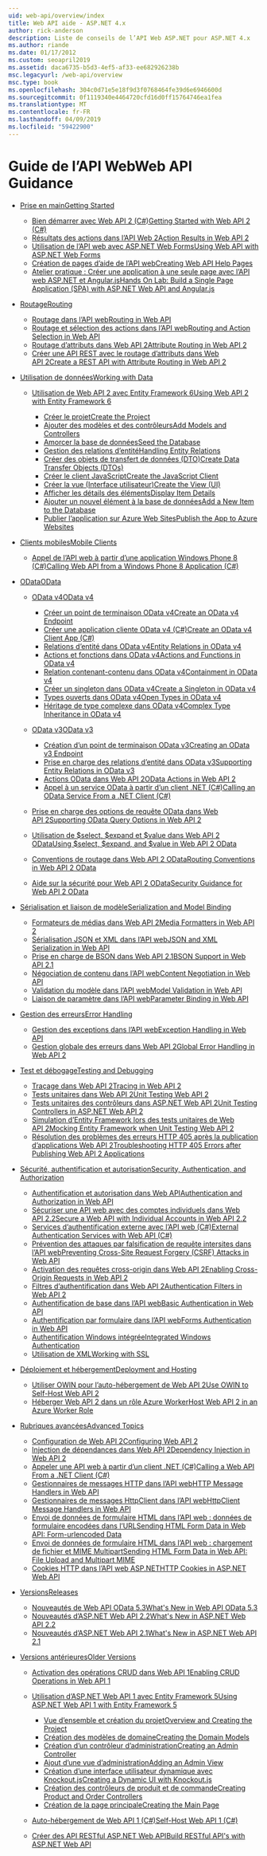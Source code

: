 ```yaml
---
uid: web-api/overview/index
title: Web API aide - ASP.NET 4.x
author: rick-anderson
description: Liste de conseils de l’API Web ASP.NET pour ASP.NET 4.x
ms.author: riande
ms.date: 01/17/2012
ms.custom: seoapril2019
ms.assetid: daca6735-b5d3-4ef5-af33-ee682926238b
msc.legacyurl: /web-api/overview
msc.type: book
ms.openlocfilehash: 304c0d71e5e18f9d3f0768464fe39d6e6946600d
ms.sourcegitcommit: 0f1119340e4464720cfd16d0ff15764746ea1fea
ms.translationtype: MT
ms.contentlocale: fr-FR
ms.lasthandoff: 04/09/2019
ms.locfileid: "59422900"
---
```

# <a name="web-api-guidance"></a><span data-ttu-id="67339-103">Guide de l’API Web</span><span class="sxs-lookup"><span data-stu-id="67339-103">Web API Guidance</span></span>

- [<span data-ttu-id="67339-104">Prise en main</span><span class="sxs-lookup"><span data-stu-id="67339-104">Getting Started</span></span>](getting-started-with-aspnet-web-api/index.md)

    - [<span data-ttu-id="67339-105">Bien démarrer avec Web API 2 (C#)</span><span class="sxs-lookup"><span data-stu-id="67339-105">Getting Started with Web API 2 (C#)</span></span>](getting-started-with-aspnet-web-api/tutorial-your-first-web-api.md)
    - [<span data-ttu-id="67339-106">Résultats des actions dans l’API Web 2</span><span class="sxs-lookup"><span data-stu-id="67339-106">Action Results in Web API 2</span></span>](getting-started-with-aspnet-web-api/action-results.md)
    - [<span data-ttu-id="67339-107">Utilisation de l’API web avec ASP.NET Web Forms</span><span class="sxs-lookup"><span data-stu-id="67339-107">Using Web API with ASP.NET Web Forms</span></span>](getting-started-with-aspnet-web-api/using-web-api-with-aspnet-web-forms.md)
    - [<span data-ttu-id="67339-108">Création de pages d’aide de l’API web</span><span class="sxs-lookup"><span data-stu-id="67339-108">Creating Web API Help Pages</span></span>](getting-started-with-aspnet-web-api/creating-api-help-pages.md)
    - [<span data-ttu-id="67339-109">Atelier pratique : Créer une application à une seule page avec l’API web ASP.NET et Angular.js</span><span class="sxs-lookup"><span data-stu-id="67339-109">Hands On Lab: Build a Single Page Application (SPA) with ASP.NET Web API and Angular.js</span></span>](getting-started-with-aspnet-web-api/build-a-single-page-application-spa-with-aspnet-web-api-and-angularjs.md)
- [<span data-ttu-id="67339-110">Routage</span><span class="sxs-lookup"><span data-stu-id="67339-110">Routing</span></span>](web-api-routing-and-actions/index.md)

    - [<span data-ttu-id="67339-111">Routage dans l’API web</span><span class="sxs-lookup"><span data-stu-id="67339-111">Routing in Web API</span></span>](web-api-routing-and-actions/routing-in-aspnet-web-api.md)
    - [<span data-ttu-id="67339-112">Routage et sélection des actions dans l’API web</span><span class="sxs-lookup"><span data-stu-id="67339-112">Routing and Action Selection in Web API</span></span>](web-api-routing-and-actions/routing-and-action-selection.md)
    - [<span data-ttu-id="67339-113">Routage d’attributs dans Web API 2</span><span class="sxs-lookup"><span data-stu-id="67339-113">Attribute Routing in Web API 2</span></span>](web-api-routing-and-actions/attribute-routing-in-web-api-2.md)
    - [<span data-ttu-id="67339-114">Créer une API REST avec le routage d’attributs dans Web API 2</span><span class="sxs-lookup"><span data-stu-id="67339-114">Create a REST API with Attribute Routing in Web API 2</span></span>](web-api-routing-and-actions/create-a-rest-api-with-attribute-routing.md)
- [<span data-ttu-id="67339-115">Utilisation de données</span><span class="sxs-lookup"><span data-stu-id="67339-115">Working with Data</span></span>](data/index.md)

    - [<span data-ttu-id="67339-116">Utilisation de Web API 2 avec Entity Framework 6</span><span class="sxs-lookup"><span data-stu-id="67339-116">Using Web API 2 with Entity Framework 6</span></span>](data/using-web-api-with-entity-framework/index.md)

        - [<span data-ttu-id="67339-117">Créer le projet</span><span class="sxs-lookup"><span data-stu-id="67339-117">Create the Project</span></span>](data/using-web-api-with-entity-framework/part-1.md)
        - [<span data-ttu-id="67339-118">Ajouter des modèles et des contrôleurs</span><span class="sxs-lookup"><span data-stu-id="67339-118">Add Models and Controllers</span></span>](data/using-web-api-with-entity-framework/part-2.md)
        - [<span data-ttu-id="67339-119">Amorcer la base de données</span><span class="sxs-lookup"><span data-stu-id="67339-119">Seed the Database</span></span>](data/using-web-api-with-entity-framework/part-3.md)
        - [<span data-ttu-id="67339-120">Gestion des relations d’entité</span><span class="sxs-lookup"><span data-stu-id="67339-120">Handling Entity Relations</span></span>](data/using-web-api-with-entity-framework/part-4.md)
        - [<span data-ttu-id="67339-121">Créer des objets de transfert de données (DTO)</span><span class="sxs-lookup"><span data-stu-id="67339-121">Create Data Transfer Objects (DTOs)</span></span>](data/using-web-api-with-entity-framework/part-5.md)
        - [<span data-ttu-id="67339-122">Créer le client JavaScript</span><span class="sxs-lookup"><span data-stu-id="67339-122">Create the JavaScript Client</span></span>](data/using-web-api-with-entity-framework/part-6.md)
        - [<span data-ttu-id="67339-123">Créer la vue (Interface utilisateur)</span><span class="sxs-lookup"><span data-stu-id="67339-123">Create the View (UI)</span></span>](data/using-web-api-with-entity-framework/part-7.md)
        - [<span data-ttu-id="67339-124">Afficher les détails des éléments</span><span class="sxs-lookup"><span data-stu-id="67339-124">Display Item Details</span></span>](data/using-web-api-with-entity-framework/part-8.md)
        - [<span data-ttu-id="67339-125">Ajouter un nouvel élément à la base de données</span><span class="sxs-lookup"><span data-stu-id="67339-125">Add a New Item to the Database</span></span>](data/using-web-api-with-entity-framework/part-9.md)
        - [<span data-ttu-id="67339-126">Publier l’application sur Azure Web Sites</span><span class="sxs-lookup"><span data-stu-id="67339-126">Publish the App to Azure Websites</span></span>](data/using-web-api-with-entity-framework/part-10.md)
- [<span data-ttu-id="67339-127">Clients mobiles</span><span class="sxs-lookup"><span data-stu-id="67339-127">Mobile Clients</span></span>](mobile-clients/index.md)

    - [<span data-ttu-id="67339-128">Appel de l’API web à partir d’une application Windows Phone 8 (C#)</span><span class="sxs-lookup"><span data-stu-id="67339-128">Calling Web API from a Windows Phone 8 Application (C#)</span></span>](mobile-clients/calling-web-api-from-a-windows-phone-8-application.md)
- [<span data-ttu-id="67339-129">OData</span><span class="sxs-lookup"><span data-stu-id="67339-129">OData</span></span>](odata-support-in-aspnet-web-api/index.md)

    - [<span data-ttu-id="67339-130">OData v4</span><span class="sxs-lookup"><span data-stu-id="67339-130">OData v4</span></span>](odata-support-in-aspnet-web-api/odata-v4/index.md)

        - [<span data-ttu-id="67339-131">Créer un point de terminaison OData v4</span><span class="sxs-lookup"><span data-stu-id="67339-131">Create an OData v4 Endpoint</span></span>](odata-support-in-aspnet-web-api/odata-v4/create-an-odata-v4-endpoint.md)
        - [<span data-ttu-id="67339-132">Créer une application cliente OData v4 (C#)</span><span class="sxs-lookup"><span data-stu-id="67339-132">Create an OData v4 Client App (C#)</span></span>](odata-support-in-aspnet-web-api/odata-v4/create-an-odata-v4-client-app.md)
        - [<span data-ttu-id="67339-133">Relations d’entité dans OData v4</span><span class="sxs-lookup"><span data-stu-id="67339-133">Entity Relations in OData v4</span></span>](odata-support-in-aspnet-web-api/odata-v4/entity-relations-in-odata-v4.md)
        - [<span data-ttu-id="67339-134">Actions et fonctions dans OData v4</span><span class="sxs-lookup"><span data-stu-id="67339-134">Actions and Functions in OData v4</span></span>](odata-support-in-aspnet-web-api/odata-v4/odata-actions-and-functions.md)
        - [<span data-ttu-id="67339-135">Relation contenant-contenu dans OData v4</span><span class="sxs-lookup"><span data-stu-id="67339-135">Containment in OData v4</span></span>](odata-support-in-aspnet-web-api/odata-v4/odata-containment-in-web-api-22.md)
        - [<span data-ttu-id="67339-136">Créer un singleton dans OData v4</span><span class="sxs-lookup"><span data-stu-id="67339-136">Create a Singleton in OData v4</span></span>](odata-support-in-aspnet-web-api/odata-v4/using-a-singleton-in-an-odata-endpoint-in-web-api-22.md)
        - [<span data-ttu-id="67339-137">Types ouverts dans OData v4</span><span class="sxs-lookup"><span data-stu-id="67339-137">Open Types in OData v4</span></span>](odata-support-in-aspnet-web-api/odata-v4/use-open-types-in-odata-v4.md)
        - [<span data-ttu-id="67339-138">Héritage de type complexe dans OData v4</span><span class="sxs-lookup"><span data-stu-id="67339-138">Complex Type Inheritance in OData v4</span></span>](odata-support-in-aspnet-web-api/odata-v4/complex-type-inheritance-in-odata-v4.md)
    - [<span data-ttu-id="67339-139">OData v3</span><span class="sxs-lookup"><span data-stu-id="67339-139">OData v3</span></span>](odata-support-in-aspnet-web-api/odata-v3/index.md)

        - [<span data-ttu-id="67339-140">Création d’un point de terminaison OData v3</span><span class="sxs-lookup"><span data-stu-id="67339-140">Creating an OData v3 Endpoint</span></span>](odata-support-in-aspnet-web-api/odata-v3/creating-an-odata-endpoint.md)
        - [<span data-ttu-id="67339-141">Prise en charge des relations d’entité dans OData v3</span><span class="sxs-lookup"><span data-stu-id="67339-141">Supporting Entity Relations in OData v3</span></span>](odata-support-in-aspnet-web-api/odata-v3/working-with-entity-relations.md)
        - [<span data-ttu-id="67339-142">Actions OData dans Web API 2</span><span class="sxs-lookup"><span data-stu-id="67339-142">OData Actions in Web API 2</span></span>](odata-support-in-aspnet-web-api/odata-v3/odata-actions.md)
        - [<span data-ttu-id="67339-143">Appel à un service OData à partir d’un client .NET (C#)</span><span class="sxs-lookup"><span data-stu-id="67339-143">Calling an OData Service From a .NET Client (C#)</span></span>](odata-support-in-aspnet-web-api/odata-v3/calling-an-odata-service-from-a-net-client.md)
    - [<span data-ttu-id="67339-144">Prise en charge des options de requête OData dans Web API 2</span><span class="sxs-lookup"><span data-stu-id="67339-144">Supporting OData Query Options in Web API 2</span></span>](odata-support-in-aspnet-web-api/supporting-odata-query-options.md)
    - [<span data-ttu-id="67339-145">Utilisation de $select, $expand et $value dans Web API 2 OData</span><span class="sxs-lookup"><span data-stu-id="67339-145">Using $select, $expand, and $value in Web API 2 OData</span></span>](odata-support-in-aspnet-web-api/using-select-expand-and-value.md)
    - [<span data-ttu-id="67339-146">Conventions de routage dans Web API 2 OData</span><span class="sxs-lookup"><span data-stu-id="67339-146">Routing Conventions in Web API 2 OData</span></span>](odata-support-in-aspnet-web-api/odata-routing-conventions.md)
    - [<span data-ttu-id="67339-147">Aide sur la sécurité pour Web API 2 OData</span><span class="sxs-lookup"><span data-stu-id="67339-147">Security Guidance for Web API 2 OData</span></span>](odata-support-in-aspnet-web-api/odata-security-guidance.md)
- [<span data-ttu-id="67339-148">Sérialisation et liaison de modèle</span><span class="sxs-lookup"><span data-stu-id="67339-148">Serialization and Model Binding</span></span>](formats-and-model-binding/index.md)

    - [<span data-ttu-id="67339-149">Formateurs de médias dans Web API 2</span><span class="sxs-lookup"><span data-stu-id="67339-149">Media Formatters in Web API 2</span></span>](formats-and-model-binding/media-formatters.md)
    - [<span data-ttu-id="67339-150">Sérialisation JSON et XML dans l’API web</span><span class="sxs-lookup"><span data-stu-id="67339-150">JSON and XML Serialization in Web API</span></span>](formats-and-model-binding/json-and-xml-serialization.md)
    - [<span data-ttu-id="67339-151">Prise en charge de BSON dans Web API 2.1</span><span class="sxs-lookup"><span data-stu-id="67339-151">BSON Support in Web API 2.1</span></span>](formats-and-model-binding/bson-support-in-web-api-21.md)
    - [<span data-ttu-id="67339-152">Négociation de contenu dans l’API web</span><span class="sxs-lookup"><span data-stu-id="67339-152">Content Negotiation in Web API</span></span>](formats-and-model-binding/content-negotiation.md)
    - [<span data-ttu-id="67339-153">Validation du modèle dans l’API web</span><span class="sxs-lookup"><span data-stu-id="67339-153">Model Validation in Web API</span></span>](formats-and-model-binding/model-validation-in-aspnet-web-api.md)
    - [<span data-ttu-id="67339-154">Liaison de paramètre dans l’API web</span><span class="sxs-lookup"><span data-stu-id="67339-154">Parameter Binding in Web API</span></span>](formats-and-model-binding/parameter-binding-in-aspnet-web-api.md)
- [<span data-ttu-id="67339-155">Gestion des erreurs</span><span class="sxs-lookup"><span data-stu-id="67339-155">Error Handling</span></span>](error-handling/index.md)

    - [<span data-ttu-id="67339-156">Gestion des exceptions dans l’API web</span><span class="sxs-lookup"><span data-stu-id="67339-156">Exception Handling in Web API</span></span>](error-handling/exception-handling.md)
    - [<span data-ttu-id="67339-157">Gestion globale des erreurs dans Web API 2</span><span class="sxs-lookup"><span data-stu-id="67339-157">Global Error Handling in Web API 2</span></span>](error-handling/web-api-global-error-handling.md)
- [<span data-ttu-id="67339-158">Test et débogage</span><span class="sxs-lookup"><span data-stu-id="67339-158">Testing and Debugging</span></span>](testing-and-debugging/index.md)

    - [<span data-ttu-id="67339-159">Traçage dans Web API 2</span><span class="sxs-lookup"><span data-stu-id="67339-159">Tracing in Web API 2</span></span>](testing-and-debugging/tracing-in-aspnet-web-api.md)
    - [<span data-ttu-id="67339-160">Tests unitaires dans Web API 2</span><span class="sxs-lookup"><span data-stu-id="67339-160">Unit Testing Web API 2</span></span>](testing-and-debugging/unit-testing-with-aspnet-web-api.md)
    - [<span data-ttu-id="67339-161">Tests unitaires des contrôleurs dans ASP.NET Web API 2</span><span class="sxs-lookup"><span data-stu-id="67339-161">Unit Testing Controllers in ASP.NET Web API 2</span></span>](testing-and-debugging/unit-testing-controllers-in-web-api.md)
    - [<span data-ttu-id="67339-162">Simulation d’Entity Framework lors des tests unitaires de Web API 2</span><span class="sxs-lookup"><span data-stu-id="67339-162">Mocking Entity Framework when Unit Testing Web API 2</span></span>](testing-and-debugging/mocking-entity-framework-when-unit-testing-aspnet-web-api-2.md)
    - [<span data-ttu-id="67339-163">Résolution des problèmes des erreurs HTTP 405 après la publication d’applications Web API 2</span><span class="sxs-lookup"><span data-stu-id="67339-163">Troubleshooting HTTP 405 Errors after Publishing Web API 2 Applications</span></span>](testing-and-debugging/troubleshooting-http-405-errors-after-publishing-web-api-applications.md)
- [<span data-ttu-id="67339-164">Sécurité, authentification et autorisation</span><span class="sxs-lookup"><span data-stu-id="67339-164">Security, Authentication, and Authorization</span></span>](security/index.md)

    - [<span data-ttu-id="67339-165">Authentification et autorisation dans Web API</span><span class="sxs-lookup"><span data-stu-id="67339-165">Authentication and Authorization in Web API</span></span>](security/authentication-and-authorization-in-aspnet-web-api.md)
    - [<span data-ttu-id="67339-166">Sécuriser une API web avec des comptes individuels dans Web API 2.2</span><span class="sxs-lookup"><span data-stu-id="67339-166">Secure a Web API with Individual Accounts in Web API 2.2</span></span>](security/individual-accounts-in-web-api.md)
    - [<span data-ttu-id="67339-167">Services d’authentification externe avec l’API web (C#)</span><span class="sxs-lookup"><span data-stu-id="67339-167">External Authentication Services with Web API (C#)</span></span>](security/external-authentication-services.md)
    - [<span data-ttu-id="67339-168">Prévention des attaques par falsification de requête intersites dans l’API web</span><span class="sxs-lookup"><span data-stu-id="67339-168">Preventing Cross-Site Request Forgery (CSRF) Attacks in Web API</span></span>](security/preventing-cross-site-request-forgery-csrf-attacks.md)
    - [<span data-ttu-id="67339-169">Activation des requêtes cross-origin dans Web API 2</span><span class="sxs-lookup"><span data-stu-id="67339-169">Enabling Cross-Origin Requests in Web API 2</span></span>](security/enabling-cross-origin-requests-in-web-api.md)
    - [<span data-ttu-id="67339-170">Filtres d’authentification dans Web API 2</span><span class="sxs-lookup"><span data-stu-id="67339-170">Authentication Filters in Web API 2</span></span>](security/authentication-filters.md)
    - [<span data-ttu-id="67339-171">Authentification de base dans l’API web</span><span class="sxs-lookup"><span data-stu-id="67339-171">Basic Authentication in Web API</span></span>](security/basic-authentication.md)
    - [<span data-ttu-id="67339-172">Authentification par formulaire dans l’API web</span><span class="sxs-lookup"><span data-stu-id="67339-172">Forms Authentication in Web API</span></span>](security/forms-authentication.md)
    - [<span data-ttu-id="67339-173">Authentification Windows intégrée</span><span class="sxs-lookup"><span data-stu-id="67339-173">Integrated Windows Authentication</span></span>](security/integrated-windows-authentication.md)
    - [<span data-ttu-id="67339-174">Utilisation de XML</span><span class="sxs-lookup"><span data-stu-id="67339-174">Working with SSL</span></span>](security/working-with-ssl-in-web-api.md)
- [<span data-ttu-id="67339-175">Déploiement et hébergement</span><span class="sxs-lookup"><span data-stu-id="67339-175">Deployment and Hosting</span></span>](hosting-aspnet-web-api/index.md)

    - [<span data-ttu-id="67339-176">Utiliser OWIN pour l’auto-hébergement de Web API 2</span><span class="sxs-lookup"><span data-stu-id="67339-176">Use OWIN to Self-Host Web API 2</span></span>](hosting-aspnet-web-api/use-owin-to-self-host-web-api.md)
    - [<span data-ttu-id="67339-177">Héberger Web API 2 dans un rôle Azure Worker</span><span class="sxs-lookup"><span data-stu-id="67339-177">Host Web API 2 in an Azure Worker Role</span></span>](hosting-aspnet-web-api/host-aspnet-web-api-in-an-azure-worker-role.md)
- [<span data-ttu-id="67339-178">Rubriques avancées</span><span class="sxs-lookup"><span data-stu-id="67339-178">Advanced Topics</span></span>](advanced/index.md)

    - [<span data-ttu-id="67339-179">Configuration de Web API 2</span><span class="sxs-lookup"><span data-stu-id="67339-179">Configuring Web API 2</span></span>](advanced/configuring-aspnet-web-api.md)
    - [<span data-ttu-id="67339-180">Injection de dépendances dans Web API 2</span><span class="sxs-lookup"><span data-stu-id="67339-180">Dependency Injection in Web API 2</span></span>](advanced/dependency-injection.md)
    - [<span data-ttu-id="67339-181">Appeler une API web à partir d’un client .NET (C#)</span><span class="sxs-lookup"><span data-stu-id="67339-181">Calling a Web API From a .NET Client (C#)</span></span>](advanced/calling-a-web-api-from-a-net-client.md)
    - [<span data-ttu-id="67339-182">Gestionnaires de messages HTTP dans l’API web</span><span class="sxs-lookup"><span data-stu-id="67339-182">HTTP Message Handlers in Web API</span></span>](advanced/http-message-handlers.md)
    - [<span data-ttu-id="67339-183">Gestionnaires de messages HttpClient dans l’API web</span><span class="sxs-lookup"><span data-stu-id="67339-183">HttpClient Message Handlers in Web API</span></span>](advanced/httpclient-message-handlers.md)
    - [<span data-ttu-id="67339-184">Envoi de données de formulaire HTML dans l’API web : données de formulaire encodées dans l’URL</span><span class="sxs-lookup"><span data-stu-id="67339-184">Sending HTML Form Data in Web API: Form-urlencoded Data</span></span>](advanced/sending-html-form-data-part-1.md)
    - [<span data-ttu-id="67339-185">Envoi de données de formulaire HTML dans l’API web : chargement de fichier et MIME Multipart</span><span class="sxs-lookup"><span data-stu-id="67339-185">Sending HTML Form Data in Web API: File Upload and Multipart MIME</span></span>](advanced/sending-html-form-data-part-2.md)
    - [<span data-ttu-id="67339-186">Cookies HTTP dans l’API web ASP.NET</span><span class="sxs-lookup"><span data-stu-id="67339-186">HTTP Cookies in ASP.NET Web API</span></span>](advanced/http-cookies.md)
- [<span data-ttu-id="67339-187">Versions</span><span class="sxs-lookup"><span data-stu-id="67339-187">Releases</span></span>](releases/index.md)

    - [<span data-ttu-id="67339-188">Nouveautés de Web API OData 5.3</span><span class="sxs-lookup"><span data-stu-id="67339-188">What's New in Web API OData 5.3</span></span>](releases/whats-new-in-aspnet-web-api-odata-53.md)
    - [<span data-ttu-id="67339-189">Nouveautés d’ASP.NET Web API 2.2</span><span class="sxs-lookup"><span data-stu-id="67339-189">What's New in ASP.NET Web API 2.2</span></span>](releases/whats-new-in-aspnet-web-api-22.md)
    - [<span data-ttu-id="67339-190">Nouveautés d’ASP.NET Web API 2.1</span><span class="sxs-lookup"><span data-stu-id="67339-190">What's New in ASP.NET Web API 2.1</span></span>](releases/whats-new-in-aspnet-web-api-21.md)
- [<span data-ttu-id="67339-191">Versions antérieures</span><span class="sxs-lookup"><span data-stu-id="67339-191">Older Versions</span></span>](older-versions/index.md)

    - [<span data-ttu-id="67339-192">Activation des opérations CRUD dans Web API 1</span><span class="sxs-lookup"><span data-stu-id="67339-192">Enabling CRUD Operations in Web API 1</span></span>](older-versions/creating-a-web-api-that-supports-crud-operations.md)
    - [<span data-ttu-id="67339-193">Utilisation d’ASP.NET Web API 1 avec Entity Framework 5</span><span class="sxs-lookup"><span data-stu-id="67339-193">Using ASP.NET Web API 1 with Entity Framework 5</span></span>](older-versions/using-web-api-1-with-entity-framework-5/index.md)

        - [<span data-ttu-id="67339-194">Vue d’ensemble et création du projet</span><span class="sxs-lookup"><span data-stu-id="67339-194">Overview and Creating the Project</span></span>](older-versions/using-web-api-1-with-entity-framework-5/using-web-api-with-entity-framework-part-1.md)
        - [<span data-ttu-id="67339-195">Création des modèles de domaine</span><span class="sxs-lookup"><span data-stu-id="67339-195">Creating the Domain Models</span></span>](older-versions/using-web-api-1-with-entity-framework-5/using-web-api-with-entity-framework-part-2.md)
        - [<span data-ttu-id="67339-196">Création d’un contrôleur d’administration</span><span class="sxs-lookup"><span data-stu-id="67339-196">Creating an Admin Controller</span></span>](older-versions/using-web-api-1-with-entity-framework-5/using-web-api-with-entity-framework-part-3.md)
        - [<span data-ttu-id="67339-197">Ajout d’une vue d’administration</span><span class="sxs-lookup"><span data-stu-id="67339-197">Adding an Admin View</span></span>](older-versions/using-web-api-1-with-entity-framework-5/using-web-api-with-entity-framework-part-4.md)
        - [<span data-ttu-id="67339-198">Création d’une interface utilisateur dynamique avec Knockout.js</span><span class="sxs-lookup"><span data-stu-id="67339-198">Creating a Dynamic UI with Knockout.js</span></span>](older-versions/using-web-api-1-with-entity-framework-5/using-web-api-with-entity-framework-part-5.md)
        - [<span data-ttu-id="67339-199">Création des contrôleurs de produit et de commande</span><span class="sxs-lookup"><span data-stu-id="67339-199">Creating Product and Order Controllers</span></span>](older-versions/using-web-api-1-with-entity-framework-5/using-web-api-with-entity-framework-part-6.md)
        - [<span data-ttu-id="67339-200">Création de la page principale</span><span class="sxs-lookup"><span data-stu-id="67339-200">Creating the Main Page</span></span>](older-versions/using-web-api-1-with-entity-framework-5/using-web-api-with-entity-framework-part-7.md)
    - [<span data-ttu-id="67339-201">Auto-hébergement de Web API 1 (C#)</span><span class="sxs-lookup"><span data-stu-id="67339-201">Self-Host Web API 1 (C#)</span></span>](older-versions/self-host-a-web-api.md)
    - [<span data-ttu-id="67339-202">Créer des API RESTful ASP.NET Web API</span><span class="sxs-lookup"><span data-stu-id="67339-202">Build RESTful API's with ASP.NET Web API</span></span>](older-versions/build-restful-apis-with-aspnet-web-api.md)
